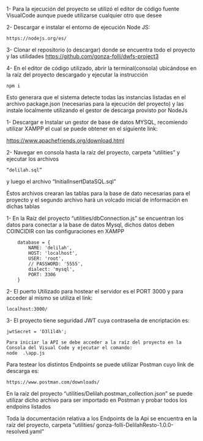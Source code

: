 <!-- Guía de Instalación del SERVIDOR -->

1-	Para la ejecución del proyecto se utilizó el editor de código fuente VisualCode aunque puede utilizarse cualquier otro que desee

2-	Descargar e instalar el entorno de ejecución Node JS:

    https://nodejs.org/es/

3-	Clonar el repositorio (o descargar) donde se encuentra todo el proyecto y las utilidades
https://github.com/gonza-folli/dwfs-project3

4-	En el editor de código utilizado, abrir la terminal(consola) ubicándose en la raíz del proyecto descargado y ejecutar la instrucción

    npm i

Esto generara que el sistema detecte todas las instancias listadas en el archivo package.json (necesarias para la ejecución del proyecto) y las instale localmente utilizando el gestor de descarga provisto por NodeJs

<!-- Guía de Instalación de la BASE de DATOS -->

1-	Descargar e Instalar un gestor de base de datos MYSQL, recomiendo utilizar XAMPP el cual se puede obtener en el siguiente link:

https://www.apachefriends.org/download.html

2-	Navegar en consola hasta la raíz del proyecto, carpeta “utilities” y ejecutar los archivos 

    “delilah.sql” 

y luego el archivo 
    “InitialInsertDataSQL.sql” 

Éstos archivos crearan las tablas para la base de dato necesarias para el proyecto y el segundo archivo hará un volcado inicial de información en dichas tablas

<!-- Configuraciones -->
1-	En la Raíz del proyecto “utilities/dbConnection.js” se encuentran los datos para conectar a la base de datos Mysql, dichos datos deben COINCIDIR con las configuraciones en XAMPP 

        database = {
            NAME: 'delilah',
            HOST: 'localhost',
            USER: 'root',
            // PASSWORD: '5555',
            dialect: 'mysql',
            PORT: 3306
        }

2-	El puerto Utilizado para hostear el servidor es el PORT 3000 y para acceder al mismo se utiliza el link:

    localhost:3000/

3-	El proyecto tiene seguridad JWT cuya contraseña de encriptación es:

    jwtSecret = 'D3l1l4h';

<!-- Levantar Servidor -->
    Para iniciar la API se debe acceder a la raíz del proyecto en la Consola del Visual Code y ejecutar el comando: 
    node  .\app.js

<!-- Testear la API -->
Para testear los distintos Endpoints se puede utilizar Postman cuyo link de descarga es: 

    https://www.postman.com/downloads/

En la raíz del proyecto “utilities/Delilah.postman_collection.json” se puede utilizar dicho archivo para ser importado en Postman y probar todos los endpoins listados

<!-- Documentación -->
Toda la documentación relativa a los Endpoints de la Api se encuentra en la raíz del proyecto, carpeta “utilities/ gonza-folli-DelilahResto-1.0.0-resolved.yaml”
